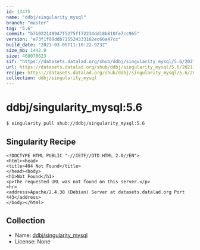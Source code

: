```yaml
---
id: 13475
name: "ddbj/singularity_mysql"
branch: "master"
tag: "5.6"
commit: "b7b022148947f5275ff72234dd18b810fe7cc965"
version: "e73f1f00ddb715524333162ec66a47cc"
build_date: "2021-03-05T11:10:22.923Z"
size_mb: 1442.0
size: 468078623
sif: "https://datasets.datalad.org/shub/ddbj/singularity_mysql/5.6/2021-03-05-b7b02214-e73f1f00/e73f1f00ddb715524333162ec66a47cc.sif"
url: https://datasets.datalad.org/shub/ddbj/singularity_mysql/5.6/2021-03-05-b7b02214-e73f1f00/
recipe: https://datasets.datalad.org/shub/ddbj/singularity_mysql/5.6/2021-03-05-b7b02214-e73f1f00/Singularity
collection: ddbj/singularity_mysql
---
```


# ddbj/singularity_mysql:5.6

```bash
$ singularity pull shub://ddbj/singularity_mysql:5.6
```

## Singularity Recipe

```singularity
<!DOCTYPE HTML PUBLIC "-//IETF//DTD HTML 2.0//EN">
<html><head>
<title>404 Not Found</title>
</head><body>
<h1>Not Found</h1>
<p>The requested URL was not found on this server.</p>
<hr>
<address>Apache/2.4.38 (Debian) Server at datasets.datalad.org Port 443</address>
</body></html>
```

## Collection

 - Name: [ddbj/singularity_mysql](https://github.com/ddbj/singularity_mysql)
 - License: None

